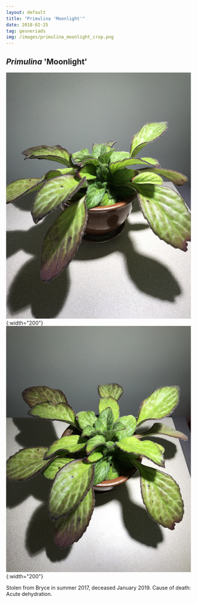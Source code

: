```yaml
---
layout: default
title: "Primulina 'Moonlight'"
date: 2018-02-25
tag: gesneriads
img: /images/primulina_moonlight_crop.png
---
```


## _Primulina_ 'Moonlight'

![Primulina 'Moonlight'](/images/primulina_moonlight_1.png){:width="200"}
![Primulina 'Moonlight'](/images/primulina_moonlight_2.png){:width="200"}

Stolen from Bryce in summer 2017, deceased January 2019. Cause of death: Acute dehydration. 
